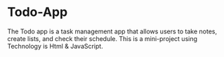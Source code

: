 # Todo-App
The Todo app is a task management app that allows users to take notes,
create lists, and check their schedule.
This is a mini-project using 
Technology is Html & JavaScript.
